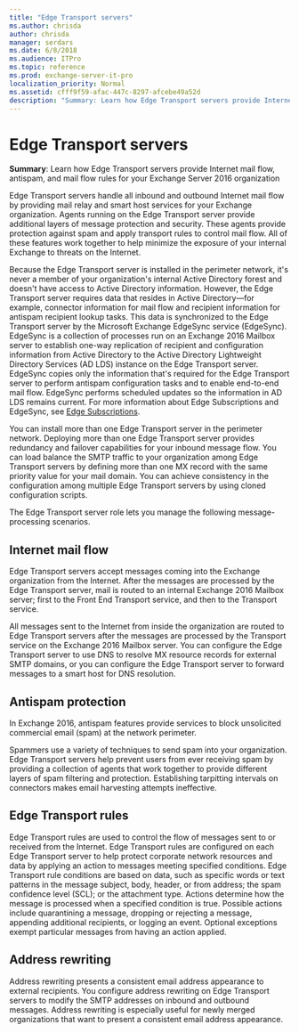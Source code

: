 ```yaml
---
title: "Edge Transport servers"
ms.author: chrisda
author: chrisda
manager: serdars
ms.date: 6/8/2018
ms.audience: ITPro
ms.topic: reference
ms.prod: exchange-server-it-pro
localization_priority: Normal
ms.assetid: cfff9f59-afac-447c-8297-afcebe49a52d
description: "Summary: Learn how Edge Transport servers provide Internet mail flow, antispam, and mail flow rules for your Exchange Server 2016 organization"
---
```


# Edge Transport servers

 **Summary**: Learn how Edge Transport servers provide Internet mail flow, antispam, and mail flow rules for your Exchange Server 2016 organization
  
Edge Transport servers handle all inbound and outbound Internet mail flow by providing mail relay and smart host services for your Exchange organization. Agents running on the Edge Transport server provide additional layers of message protection and security. These agents provide protection against spam and apply transport rules to control mail flow. All of these features work together to help minimize the exposure of your internal Exchange to threats on the Internet.
  
Because the Edge Transport server is installed in the perimeter network, it's never a member of your organization's internal Active Directory forest and doesn't have access to Active Directory information. However, the Edge Transport server requires data that resides in Active Directory—for example, connector information for mail flow and recipient information for antispam recipient lookup tasks. This data is synchronized to the Edge Transport server by the Microsoft Exchange EdgeSync service (EdgeSync). EdgeSync is a collection of processes run on an Exchange 2016 Mailbox server to establish one-way replication of recipient and configuration information from Active Directory to the Active Directory Lightweight Directory Services (AD LDS) instance on the Edge Transport server. EdgeSync copies only the information that's required for the Edge Transport server to perform antispam configuration tasks and to enable end-to-end mail flow. EdgeSync performs scheduled updates so the information in AD LDS remains current. For more information about Edge Subscriptions and EdgeSync, see [Edge Subscriptions](edge-subscriptions.md).
  
You can install more than one Edge Transport server in the perimeter network. Deploying more than one Edge Transport server provides redundancy and failover capabilities for your inbound message flow. You can load balance the SMTP traffic to your organization among Edge Transport servers by defining more than one MX record with the same priority value for your mail domain. You can achieve consistency in the configuration among multiple Edge Transport servers by using cloned configuration scripts.
  
The Edge Transport server role lets you manage the following message-processing scenarios.
  
## Internet mail flow

Edge Transport servers accept messages coming into the Exchange organization from the Internet. After the messages are processed by the Edge Transport server, mail is routed to an internal Exchange 2016 Mailbox server; first to the Front End Transport service, and then to the Transport service.
  
All messages sent to the Internet from inside the organization are routed to Edge Transport servers after the messages are processed by the Transport service on the Exchange 2016 Mailbox server. You can configure the Edge Transport server to use DNS to resolve MX resource records for external SMTP domains, or you can configure the Edge Transport server to forward messages to a smart host for DNS resolution.
  
## Antispam protection

In Exchange 2016, antispam features provide services to block unsolicited commercial email (spam) at the network perimeter.
  
Spammers use a variety of techniques to send spam into your organization. Edge Transport servers help prevent users from ever receiving spam by providing a collection of agents that work together to provide different layers of spam filtering and protection. Establishing tarpitting intervals on connectors makes email harvesting attempts ineffective.
  
## Edge Transport rules

Edge Transport rules are used to control the flow of messages sent to or received from the Internet. Edge Transport rules are configured on each Edge Transport server to help protect corporate network resources and data by applying an action to messages meeting specified conditions. Edge Transport rule conditions are based on data, such as specific words or text patterns in the message subject, body, header, or from address; the spam confidence level (SCL); or the attachment type. Actions determine how the message is processed when a specified condition is true. Possible actions include quarantining a message, dropping or rejecting a message, appending additional recipients, or logging an event. Optional exceptions exempt particular messages from having an action applied.
  
## Address rewriting

Address rewriting presents a consistent email address appearance to external recipients. You configure address rewriting on Edge Transport servers to modify the SMTP addresses on inbound and outbound messages. Address rewriting is especially useful for newly merged organizations that want to present a consistent email address appearance.
  

